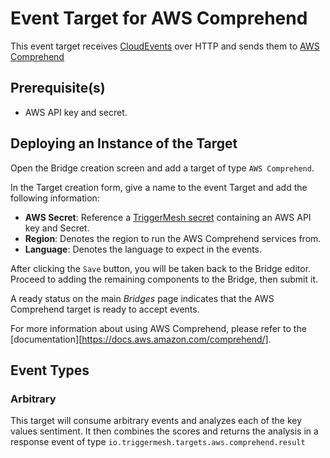 # Event Target for AWS Comprehend

This event target receives [CloudEvents][ce] over HTTP and sends them to [AWS Comprehend](https://aws.amazon.com/comprehend/)

## Prerequisite(s)

- AWS API key and secret.

## Deploying an Instance of the Target

Open the Bridge creation screen and add a target of type `AWS Comprehend`.

In the Target creation form, give a name to the event Target and add the following information:

- **AWS Secret**: Reference a [TriggerMesh secret](../guides/secrets.md) containing an AWS API key and Secret.
- **Region**: Denotes the region to run the AWS Comprehend services from.
- **Language**: Denotes the language to expect in the events.

After clicking the `Save` button, you will be taken back to the Bridge editor. Proceed to adding the remaining
components to the Bridge, then submit it.

A ready status on the main _Bridges_ page indicates that the AWS Comprehend target is ready to accept events.

For more information about using AWS Comprehend, please refer to the [documentation][https://docs.aws.amazon.com/comprehend/].

## Event Types
### Arbitrary
This target will consume arbitrary events and analyzes each of the key values sentiment. It then combines the scores and 
returns the analysis in a response event of type `io.triggermesh.targets.aws.comprehend.result`


[ce]: https://cloudevents.io/
[ce-jsonformat]: https://github.com/cloudevents/spec/blob/v1.0/json-format.md
